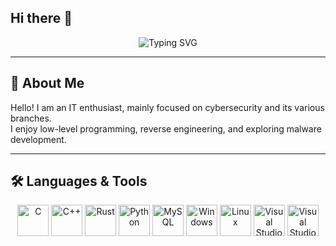 ## Hi there 👋

<p align="center">
  <img
    src="https://readme-typing-svg.demolab.com?font=Fira+Code&weight=600&size=22&pause=1000&color=00FF00&center=true&vCenter=true&width=550&lines=Hey%2C+I+am+ravx81;Improving+my+English+%F0%9F%87%AC%F0%9F%87%A7;Learning+German+from+scratch+%F0%9F%87%A9%F0%9F%87%AA;Writing+my+own+cyber+blog;Exploring+the+world+of+cybersecurity+%F0%9F%92%BB"
    alt="Typing SVG" />
</p>


---

## 👤 About Me  
Hello! I am an IT enthusiast, mainly focused on cybersecurity and its various branches.  
I enjoy low-level programming, reverse engineering, and exploring malware development.

---

## 🛠️ Languages & Tools  
<p align="center">
  <img src="https://cdn.jsdelivr.net/gh/devicons/devicon/icons/c/c-original.svg" width="50" alt="C"/>
  <img src="https://cdn.jsdelivr.net/gh/devicons/devicon/icons/cplusplus/cplusplus-original.svg" width="50" alt="C++"/>
  <img src="https://cdn.jsdelivr.net/gh/devicons/devicon/icons/rust/rust-plain.svg" width="50" alt="Rust"/>
  <img src="https://cdn.jsdelivr.net/gh/devicons/devicon/icons/python/python-original.svg" width="50" alt="Python"/>
  <img src="https://cdn.jsdelivr.net/gh/devicons/devicon/icons/mysql/mysql-original.svg" width="50" alt="MySQL"/>
  <img src="https://cdn.jsdelivr.net/gh/devicons/devicon/icons/windows8/windows8-original.svg" width="50" alt="Windows"/>
  <img src="https://cdn.jsdelivr.net/gh/devicons/devicon/icons/linux/linux-original.svg" width="50" alt="Linux"/>
  <img src="https://cdn.jsdelivr.net/gh/devicons/devicon/icons/visualstudio/visualstudio-plain.svg" width="50" alt="Visual Studio 2022"/>
  <img src="https://cdn.jsdelivr.net/gh/devicons/devicon/icons/vscode/vscode-original.svg" width="50" alt="Visual Studio Code"/>
</p>
